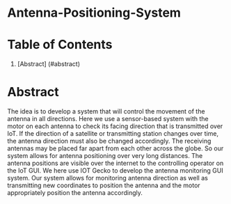 # Antenna-Positioning-System

# Table of Contents
1. [Abstract] (#abstract)

# Abstract <a name="abstract"></a>
The idea is to develop a system that will control the movement of the antenna in all directions. Here we use a sensor-based system with the motor on each antenna to check its facing direction that is transmitted over IoT. If the direction of a satellite or transmitting station changes over time, the antenna direction must also be changed accordingly. The receiving antennas may be placed far apart from each other across the globe. So our system allows for antenna positioning over very long distances. The antenna positions are visible over the internet to the controlling operator on the IoT GUI. We here use IOT Gecko to develop the antenna monitoring GUI system. Our system allows for monitoring antenna direction as well as transmitting new coordinates to position the antenna and the motor appropriately position the antenna accordingly.